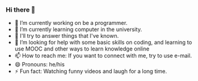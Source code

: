 ### Hi there 👋

<!--
**Cyberl-ty02/Cyberl-ty02** is a ✨ _special_ ✨ repository because its `README.md` (this file) appears on your GitHub profile.

Here are some ideas to get you started:
-->
- 🔭 I’m currently working on be a programmer.
- 🌱 I’m currently learning computer in the university.
- 💬 I'll try to answer things that I've known.
- 🤔 I’m looking for help with some basic skills on coding, and learning to use MOOC and other ways to learn knowledge online
- 📫 How to reach me: If you want to connect with me, try to use e-mail.
- 😄 Pronouns: he/his
- ⚡ Fun fact: Watching funny videos and laugh for a long time.
